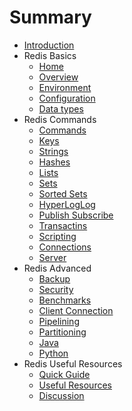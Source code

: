 # Summary

* [Introduction](README.md)
* Redis Basics
    * [Home]()
    * [Overview]()
    * [Environment]()
    * [Configuration]()
    * [Data types]()
* Redis Commands
    * [Commands]()
    * [Keys]()
    * [Strings]()
    * [Hashes]()
    * [Lists]()
    * [Sets]()
    * [Sorted Sets]()
    * [HyperLogLog]()
    * [Publish Subscribe]()
    * [Transactins]()
    * [Scripting]()
    * [Connections]()
    * [Server]()
* Redis Advanced
    * [Backup]()
    * [Security]()
    * [Benchmarks]()
    * [Client Connection]()
    * [Pipelining]()
    * [Partitioning]()
    * [Java]()
    * [Python]()
* Redis Useful Resources
    * [Quick Guide]()
    * [Useful Resources]()
    * [Discussion]()
